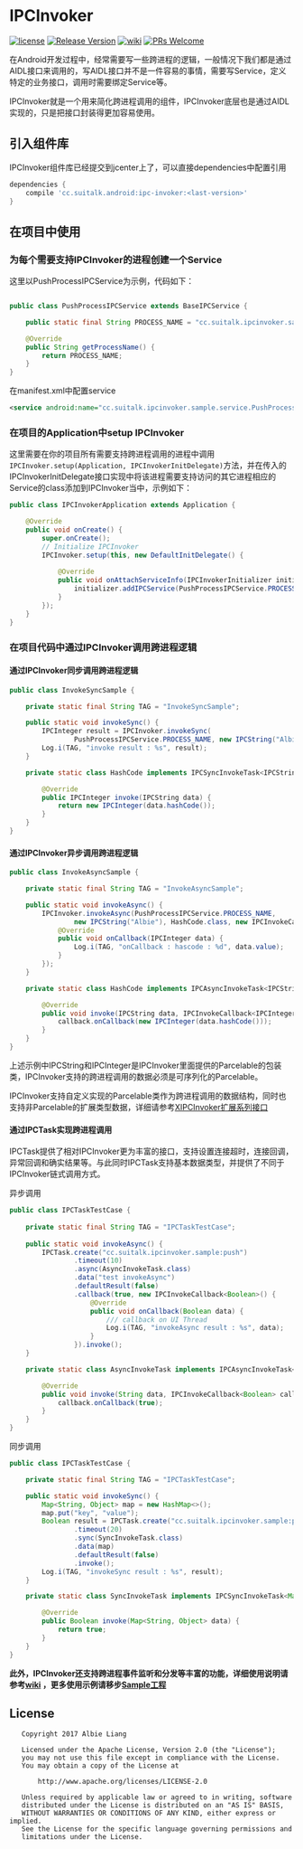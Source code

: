 # IPCInvoker

[![license](http://img.shields.io/badge/license-Apache2.0-brightgreen.svg?style=flat)](https://github.com/AlbieLiang/IPCInvoker/blob/master/LICENSE)
[![Release Version](https://img.shields.io/badge/release-1.3.1-red.svg)](https://github.com/AlbieLiang/IPCInvoker/releases)
[![wiki](https://img.shields.io/badge/wiki-1.3.1-red.svg)](https://github.com/AlbieLiang/IPCInvoker/wiki)
[![PRs Welcome](https://img.shields.io/badge/PRs-welcome-brightgreen.svg)](https://github.com/AlbieLiang/IPCInvoker/pulls)



在Android开发过程中，经常需要写一些跨进程的逻辑，一般情况下我们都是通过AIDL接口来调用的，写AIDL接口并不是一件容易的事情，需要写Service，定义特定的业务接口，调用时需要绑定Service等。

IPCInvoker就是一个用来简化跨进程调用的组件，IPCInvoker底层也是通过AIDL实现的，只是把接口封装得更加容易使用。


## 引入组件库

IPCInvoker组件库已经提交到jcenter上了，可以直接dependencies中配置引用

```gradle
dependencies {
    compile 'cc.suitalk.android:ipc-invoker:<last-version>'
}
```

## 在项目中使用

### 为每个需要支持IPCInvoker的进程创建一个Service


这里以PushProcessIPCService为示例，代码如下：


```java

public class PushProcessIPCService extends BaseIPCService {

    public static final String PROCESS_NAME = "cc.suitalk.ipcinvoker.sample:push";

    @Override
    public String getProcessName() {
        return PROCESS_NAME;
    }
}

```
在manifest.xml中配置service

```xml
<service android:name="cc.suitalk.ipcinvoker.sample.service.PushProcessIPCService" android:process=":push"/>
```

### 在项目的Application中setup IPCInvoker

这里需要在你的项目所有需要支持跨进程调用的进程中调用`IPCInvoker.setup(Application, IPCInvokerInitDelegate)`方法，并在传入的IPCInvokerInitDelegate接口实现中将该进程需要支持访问的其它进程相应的Service的class添加到IPCInvoker当中，示例如下：

```java
public class IPCInvokerApplication extends Application {

    @Override
    public void onCreate() {
        super.onCreate();
        // Initialize IPCInvoker
        IPCInvoker.setup(this, new DefaultInitDelegate() {
            
            @Override
            public void onAttachServiceInfo(IPCInvokerInitializer initializer) {
                initializer.addIPCService(PushProcessIPCService.PROCESS_NAME, PushProcessIPCService.class);
            }
        });
    }
}
```
### 在项目代码中通过IPCInvoker调用跨进程逻辑

#### 通过IPCInvoker同步调用跨进程逻辑

```java
public class InvokeSyncSample {

    private static final String TAG = "InvokeSyncSample";

    public static void invokeSync() {
        IPCInteger result = IPCInvoker.invokeSync(
                PushProcessIPCService.PROCESS_NAME, new IPCString("Albie"), HashCode.class);
        Log.i(TAG, "invoke result : %s", result);
    }

    private static class HashCode implements IPCSyncInvokeTask<IPCString, IPCInteger> {

        @Override
        public IPCInteger invoke(IPCString data) {
            return new IPCInteger(data.hashCode());
        }
    }
}
```


#### 通过IPCInvoker异步调用跨进程逻辑

```java
public class InvokeAsyncSample {

    private static final String TAG = "InvokeAsyncSample";

    public static void invokeAsync() {
        IPCInvoker.invokeAsync(PushProcessIPCService.PROCESS_NAME,
                new IPCString("Albie"), HashCode.class, new IPCInvokeCallback<IPCInteger>() {
            @Override
            public void onCallback(IPCInteger data) {
                Log.i(TAG, "onCallback : hascode : %d", data.value);
            }
        });
    }

    private static class HashCode implements IPCAsyncInvokeTask<IPCString, IPCInteger> {

        @Override
        public void invoke(IPCString data, IPCInvokeCallback<IPCInteger> callback) {
            callback.onCallback(new IPCInteger(data.hashCode()));
        }
    }
}
```

上述示例中IPCString和IPCInteger是IPCInvoker里面提供的Parcelable的包装类，IPCInvoker支持的跨进程调用的数据必须是可序列化的Parcelable。

IPCInvoker支持自定义实现的Parcelable类作为跨进程调用的数据结构，同时也支持非Parcelable的扩展类型数据，详细请参考[XIPCInvoker扩展系列接口](https://github.com/AlbieLiang/IPCInvoker/wiki/XIPCInvoker%E6%89%A9%E5%B1%95%E7%B3%BB%E5%88%97%E6%8E%A5%E5%8F%A3)

#### 通过IPCTask实现跨进程调用

IPCTask提供了相对IPCInvoker更为丰富的接口，支持设置连接超时，连接回调，异常回调和确实结果等。与此同时IPCTask支持基本数据类型，并提供了不同于IPCInvoker链式调用方式。

异步调用
```java
public class IPCTaskTestCase {
    
    private static final String TAG = "IPCTaskTestCase";
    
    public static void invokeAsync() {
        IPCTask.create("cc.suitalk.ipcinvoker.sample:push")
                .timeout(10)
                .async(AsyncInvokeTask.class)
                .data("test invokeAsync")
                .defaultResult(false)
                .callback(true, new IPCInvokeCallback<Boolean>() {
                    @Override
                    public void onCallback(Boolean data) {
                        /// callback on UI Thread
                        Log.i(TAG, "invokeAsync result : %s", data);
                    }
                }).invoke();
    }

    private static class AsyncInvokeTask implements IPCAsyncInvokeTask<String, Boolean> {

        @Override
        public void invoke(String data, IPCInvokeCallback<Boolean> callback) {
            callback.onCallback(true);
        }
    }
}
```

同步调用
```java
public class IPCTaskTestCase {

    private static final String TAG = "IPCTaskTestCase";

    public static void invokeSync() {
        Map<String, Object> map = new HashMap<>();
        map.put("key", "value");
        Boolean result = IPCTask.create("cc.suitalk.ipcinvoker.sample:push")
                .timeout(20)
                .sync(SyncInvokeTask.class)
                .data(map)
                .defaultResult(false)
                .invoke();
        Log.i(TAG, "invokeSync result : %s", result);
    }

    private static class SyncInvokeTask implements IPCSyncInvokeTask<Map<String, Object>, Boolean> {

        @Override
        public Boolean invoke(Map<String, Object> data) {
            return true;
        }
    }
}
```

__此外，IPCInvoker还支持跨进程事件监听和分发等丰富的功能，详细使用说明请参考[wiki](https://github.com/AlbieLiang/IPCInvoker/wiki) ，更多使用示例请移步[Sample工程](https://github.com/AlbieLiang/IPCInvoker/tree/master/ipc-invoker-sample)__

## License

```
   Copyright 2017 Albie Liang

   Licensed under the Apache License, Version 2.0 (the "License");
   you may not use this file except in compliance with the License.
   You may obtain a copy of the License at

       http://www.apache.org/licenses/LICENSE-2.0

   Unless required by applicable law or agreed to in writing, software
   distributed under the License is distributed on an "AS IS" BASIS,
   WITHOUT WARRANTIES OR CONDITIONS OF ANY KIND, either express or implied.
   See the License for the specific language governing permissions and
   limitations under the License.
```
